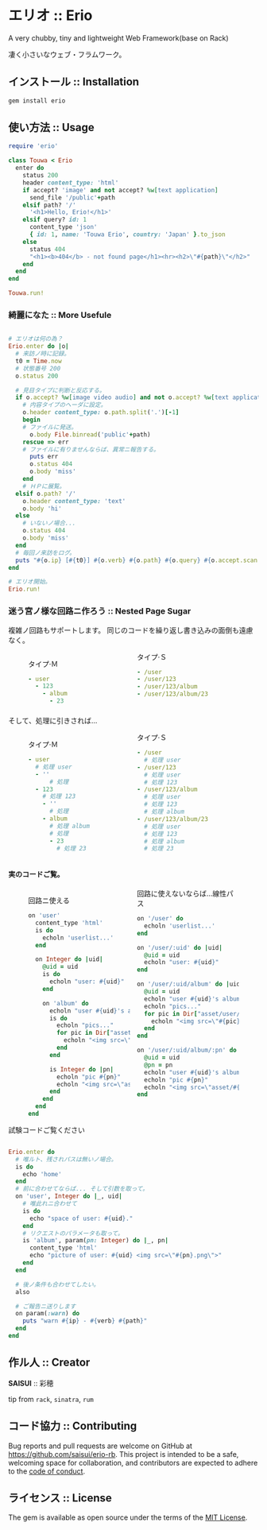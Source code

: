 # エリオ :: Erio

A very chubby, tiny and lightweight Web Framework(base on Rack)

凄く小さいなウェブ・フラムワーク。

<style>
  [cols-2] { column-count: 2 }
  [cols-3] { column-count: 3 }
  [cols-4] { column-count: 4 }
</style>

## インストール :: Installation

```bash
gem install erio
```

## 使い方法 :: Usage

```ruby
require 'erio'

class Touwa < Erio
  enter do
    status 200
    header content_type: 'html'
    if accept? 'image' and not accept? %w[text application]
      send_file '/public'+path
    elsif path? '/'
      '<h1>Hello, Erio!</h1>'
    elsif query? id: 1
      content_type 'json'
      { id: 1, name: 'Touwa Erio', country: 'Japan' }.to_json
    else
      status 404
      "<h1><b>404</b> - not found page</h1><hr><h2>\"#{path}\"</h2>"
    end
  end
end

Touwa.run!

```

### 綺麗になた :: More Usefule

```ruby

# エリオは何の為？
Erio.enter do |o|
  # 来訪ノ時に記録。
  t0 = Time.now
  # 状態番号 200
  o.status 200

  # 見目タイプに判断と反応する。
  if o.accept? %w[image video audio] and not o.accept? %w[text application]
    # 内容タイプのヘーダに設定。
    o.header content_type: o.path.split('.')[-1]
    begin
    # ファイルに発送。
      o.body File.binread('public'+path)
    rescue => err
    # ファイルに有りませんならば、異常ニ報告する。
      puts err
      o.status 404
      o.body 'miss'
    end
    # ＨＰに展覧。
  elsif o.path? '/'
    o.header content_type: 'text'
    o.body 'hi'
  else
    # いないノ場合...
    o.status 404
    o.body 'miss'
  end
  # 毎回ノ来訪をログ。
  puts "#{o.ip} [#{t0}] #{o.verb} #{o.path} #{o.query} #{o.accept.scan(/\w+(?=\/)/).uniq.join(',')} #{"%.04f" % (Time.now-t0).to_f}"
end

# エリオ開始。
Erio.run!
```

### 迷う宮ノ様な回路ニ作ろう :: Nested Page Sugar


複雑ノ回路もサポートします。
同じのコードを繰り返し書き込みの面倒も遠慮なく。

<figure cols-2>

タイプ·Ｍ

```yaml
- user
  - 123
    - album
      - 23
```

タイプ·Ｓ

```yaml
- /user
- /user/123
- /user/123/album
- /user/123/album/23

```

</figure>

そして、処理に引きされば...

<figure cols-2>

タイプ·Ｍ

```yaml
- user
  # 処理 user
  - ''
      # 処理
  - 123
    # 処理 123
    - ''
      # 処理
    - album
      # 処理 album
      # 処理
      - 23
        # 処理 23
```

タイプ·Ｓ

```yaml
- /user
  # 処理 user
- /user/123
  # 処理 user
  # 処理 123
- /user/123/album
  # 処理 user
  # 処理 123
  # 処理 album
- /user/123/album/23
  # 処理 user
  # 処理 123
  # 処理 album
  # 処理 23

```

</figure>

#### 実のコードご覧。


<figure cols-2>

回路ニ使える

```ruby
on 'user'
  content_type 'html'
  is do
    echoln 'userlist...'
  end

  on Integer do |uid|
    @uid = uid
    is do
      echoln "user: #{uid}"
    end

    on 'album' do
      echoln "user #{uid}'s album"
      is do
        echoln "pics..."
        for pic in Dir["asset/user/#{@uid}/*.png"]
          echoln "<img src=\"#{pic}\">"
        end
      end

      is Integer do |pn|
        echoln "pic #{pn}"
        echoln "<img src=\"asset/#{@uid}/#{@pn}.png\">"
      end
    end
  end
end
```

回路に使えないならば...線性パス

```ruby
on '/user' do
  echoln 'userlist...'
end

on '/user/:uid' do |uid|
  @uid = uid
  echoln "user: #{uid}"
end

on '/user/:uid/album' do |uid|
  @uid = uid
  echoln "user #{uid}'s album"
  echoln "pics..."
  for pic in Dir["asset/user/#{@uid}/*.png"].map
    echoln "<img src=\"#{pic}\">"
  end
end

on '/user/:uid/album/:pn' do |uid, pn|
  @uid = uid
  @pn = pn
  echoln "user #{uid}'s album"
  echoln "pic #{pn}"
  echoln "<img src=\"asset/#{@uid}/#{@pn}.png\">"
end
```

</figure>

試験コードご覧ください

```ruby

Erio.enter do
  # 唯ルト、残されパスは無いノ場合。
  is do
    echo 'home'
  end
  # 前に合わせてならば... そして引数を取って。
  on 'user', Integer do |_, uid|
    # 唯此れニ合わせて
    is do
      echo "space of user: #{uid}."
    end
    # リクエストのパラメータも取って。
    is 'album', param(pn: Integer) do |_, pn|
      content_type 'html'
      echo "picture of user: #{uid} <img src=\"#{pn}.png\">"
    end
  end

  # 後ノ条件も合わせてしたい。
  also

  # ご報告ニ送りします
  on param(:warn) do
    puts "warn #{ip} - #{verb} #{path}"
  end
end

```

## 作ル人 :: Creator

__SAISUI__ :: 彩穂

tip from `rack`, `sinatra`, `rum`

## コード協力 :: Contributing

Bug reports and pull requests are welcome on GitHub at https://github.com/saisui/erio-rb. This project is intended to be a safe, welcoming space for collaboration, and contributors are expected to adhere to the [code of conduct](https://github.com/saisui/erio-rb/blob/master/CODE_OF_CONDUCT.md).

## ライセンス :: License

The gem is available as open source under the terms of the [MIT License](https://opensource.org/licenses/MIT).
